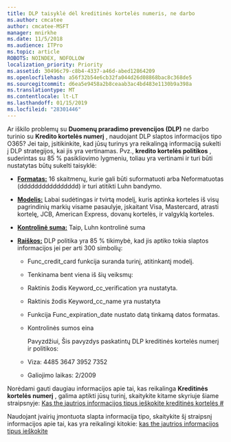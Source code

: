 ```yaml
---
title: DLP taisyklė dėl kreditinės kortelės numeris, ne darbo
ms.author: cmcatee
author: cmcatee-MSFT
manager: mnirkhe
ms.date: 11/5/2018
ms.audience: ITPro
ms.topic: article
ROBOTS: NOINDEX, NOFOLLOW
localization_priority: Priority
ms.assetid: 30496c79-c8b4-4337-a46d-abed12864209
ms.openlocfilehash: a56f32b54e6cb32fa044d26d08868bac8c368de5
ms.sourcegitcommit: d6ea5e9458a2b8ceaab3ac4bd483e1130b9a398a
ms.translationtype: MT
ms.contentlocale: lt-LT
ms.lasthandoff: 01/15/2019
ms.locfileid: "28301446"
---
```

Ar iškilo problemų su **Duomenų praradimo prevencijos (DLP)** ne darbo turinio su **Kredito kortelės numerį** , naudojant DLP slaptos informacijos tipo O365? Jei taip, įsitikinkite, kad jūsų turinys yra reikalingą informaciją sukelti į DLP strategijos, kai jis yra vertinamas. Pvz., **kredito kortelės politikos** , suderintas su 85 % pasikliovimo lygmeniu, toliau yra vertinami ir turi būti nustatytas būtų sukelti taisyklė: 
  
- **[Formatas:](https://docs.microsoft.com/en-us/office365/securitycompliance/what-the-sensitive-information-types-look-for#format-19)** 16 skaitmenų, kurie gali būti suformatuoti arba Neformatuotas (dddddddddddddddd) ir turi atitikti Luhn bandymo. 
    
- **[Modelis:](https://docs.microsoft.com/en-us/office365/securitycompliance/what-the-sensitive-information-types-look-for#pattern-19)** Labai sudėtingas ir tvirtą modelį, kuris aptinka korteles iš visų pagrindinių markių visame pasaulyje, įskaitant Visa, Mastercard, atrasti kortelę, JCB, American Express, dovanų kortelės, ir valgyklą korteles. 
    
- **[Kontrolinė suma:](https://docs.microsoft.com/en-us/office365/securitycompliance/what-the-sensitive-information-types-look-for#checksum-19)** Taip, Luhn kontrolinė suma 
    
- **[Raiškos:](https://docs.microsoft.com/en-us/office365/securitycompliance/what-the-sensitive-information-types-look-for#definition-19)** DLP politika yra 85 % tikimybė, kad jis aptiko tokia slaptos informacijos jei per arti 300 simbolių: 
    
  - Func_credit_card funkcija suranda turinį, atitinkantį modelį.
    
  - Tenkinama bent viena iš šių veiksmų: 
    
  - Raktinis žodis Keyword_cc_verification yra nustatyta.
    
  - Raktinis žodis Keyword_cc_name yra nustatyta
    
  - Funkcija Func_expiration_date nustato datą tinkamą datos formatas.
    
  - Kontrolinės sumos eina
    
    Pavyzdžiui, Šis pavyzdys paskatintų DLP kreditinės kortelės numerį ir politikos:
    
  - Viza: 4485 3647 3952 7352 
    
  - Galiojimo laikas: 2/2009
    
Norėdami gauti daugiau informacijos apie tai, kas reikalinga **Kreditinės kortelės numerį** , galima aptikti jūsų turinį, skaitykite kitame skyriuje šiame straipsnyje: [Kas the jautrios informacijos tipus ieškokite kreditinės kortelės #](https://docs.microsoft.com/en-us/office365/securitycompliance/what-the-sensitive-information-types-look-for#credit-card-number)
  
Naudojant įvairių įmontuota slapta informacija tipo, skaitykite šį straipsnį informacijos apie tai, kas yra reikalingi kitokie: [kas the jautrios informacijos tipus ieškokite](https://docs.microsoft.com/en-us/office365/securitycompliance/what-the-sensitive-information-types-look-for)
  

